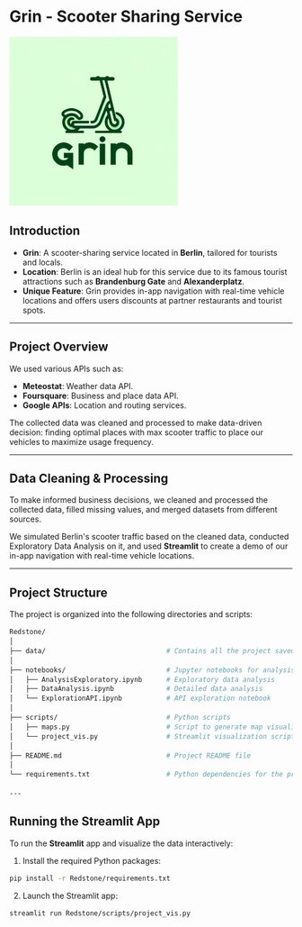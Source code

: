 # Grin - Scooter Sharing Service

<img src="data/grin_logo.png" alt="Grin Logo" width="300"/>

## Introduction

- **Grin**: A scooter-sharing service located in **Berlin**, tailored for tourists and locals.
- **Location**: Berlin is an ideal hub for this service due to its famous tourist attractions such as **Brandenburg Gate** and **Alexanderplatz**.
- **Unique Feature**: Grin provides in-app navigation with real-time vehicle locations and offers users discounts at partner restaurants and tourist spots.

---

## Project Overview

We used various APIs such as:

- **Meteostat**: Weather data API.
- **Foursquare**: Business and place data API.
- **Google APIs**: Location and routing services.

The collected data was cleaned and processed to make data-driven decision: finding optimal places with max scooter traffic to place our vehicles to maximize usage frequency.

---

## Data Cleaning & Processing

To make informed business decisions, we cleaned and processed the collected data, filled missing values, and merged datasets from different sources.

We simulated Berlin's scooter traffic based on the cleaned data, conducted Exploratory Data Analysis on it, and used **Streamlit** to create a demo of our in-app navigation with real-time vehicle locations.

---

## Project Structure

The project is organized into the following directories and scripts:
```bash
Redstone/
│
├── data/                              # Contains all the project saved datasets
│
├── notebooks/                         # Jupyter notebooks for analysis and exploration
│   ├── AnalysisExploratory.ipynb      # Exploratory data analysis
│   ├── DataAnalysis.ipynb             # Detailed data analysis
│   └── ExplorationAPI.ipynb           # API exploration notebook
│
├── scripts/                           # Python scripts
│   ├── maps.py                        # Script to generate map visualizations
│   └── project_vis.py                 # Streamlit visualization script
│
├── README.md                          # Project README file
│
└── requirements.txt                   # Python dependencies for the project

---
```
## Running the Streamlit App

To run the **Streamlit** app and visualize the data interactively:

1. Install the required Python packages:
```bash
pip install -r Redstone/requirements.txt
```

2.	Launch the Streamlit app:
```bash
streamlit run Redstone/scripts/project_vis.py
```
